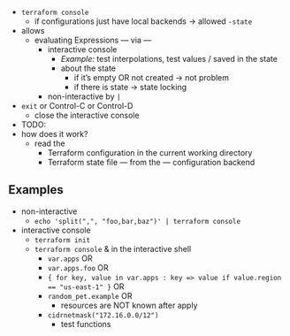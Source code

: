 - `terraform console`
    - if configurations just have local backends → allowed `-state`
- allows
    - evaluating Expressions — via —
      - interactive console
        - _Example:_ test interpolations, test values / saved in the state
        - about the state
            - if it’s empty OR not created → not problem
            - if there is state → state locking
      - non-interactive by `|` 
- `exit` or Control-C or Control-D
    - close the interactive console
- TODO:
- how does it work?
    - read the
        - Terraform configuration in the current working directory
        - Terraform state file — from the — configuration backend

## Examples
* non-interactive
  * `echo 'split(",", "foo,bar,baz")' | terraform console`
* interactive console
  * `terraform init`
  * `terraform console` & in the interactive shell
    * `var.apps` OR
    * `var.apps.foo` OR
    * `{ for key, value in var.apps : key => value if value.region == "us-east-1" }` OR
    * `random_pet.example` OR
      * resources are NOT known after apply
    * `cidrnetmask("172.16.0.0/12")`
      * test functions